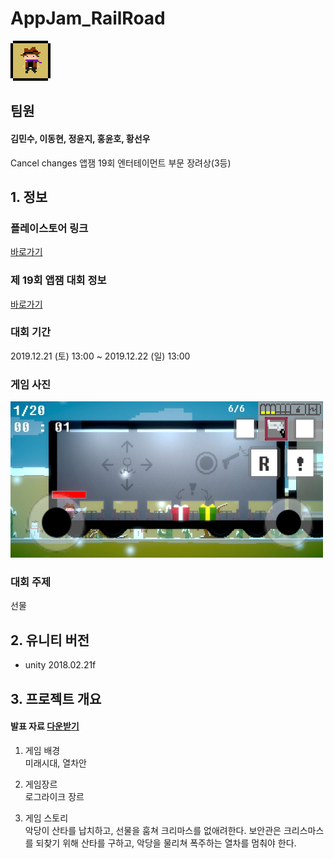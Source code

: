 # AppJam_RailRoad
<img src="https://github.com/gksmfahd78/AppJam_Railroad/blob/master/Public/img/RailRoadIcon_64.png" width="64px" height="64px">

## 팀원
#### 김민수, 이동현, 정윤지, 홍윤호, 황선우


Cancel changes
앱잼 19회 엔터테이먼트 부문 장려상(3등)<br/>
<!-- <img src="https://github.com/gksmfahd78/AppJam_Railroad/blob/master/Public/img/appjam1.jpg" width="500px" height="250"> -->

## 1. 정보

### 플레이스토어 링크
[바로가기]()

### 제 19회 앱잼 대회 정보
[바로가기](https://www.onoffmix.com/event/203256)

### 대회 기간
2019.12.21 (토) 13:00 ~ 2019.12.22 (일) 13:00

### 게임 사진
<img src="https://github.com/gksmfahd78/AppJam_Railroad/blob/master/Public/img/appjam2.jpg" width="500px" height="250">

### 대회 주제
선물

## 2. 유니티 버전
* unity 2018.02.21f

## 3. 프로젝트 개요
#### 발표 자료 [다운받기](https://github.com/gksmfahd78/AppJam_Railroad/raw/master/Public/%EA%B2%8C%EC%9E%84_%EB%B0%A9%ED%83%84%EC%86%8C%EB%85%84%EB%8B%A8_%EB%A0%88%EC%9D%BC%EB%A1%9C%EB%93%9C.pptx)

1. 게임 배경<br/>
미래시대, 열차안<br/>

2. 게임장르<br/>
로그라이크 장르<br/>

3. 게임 스토리<br/>
악당이 산타를 납치하고, 선물을 훔쳐 크리마스를 없애려한다. 보안관은 크리스마스를 되찾기 위해 산타를 구하고, 악당을 물리쳐 폭주하는 열차를 멈춰야 한다.<br/>

